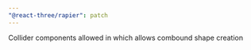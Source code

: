 ```yaml
---
"@react-three/rapier": patch
---
```


Collider components allowed in <InstancedRigidBodies> which allows combound shape creation
